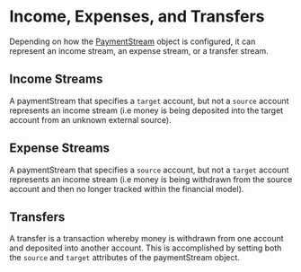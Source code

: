 # Income, Expenses, and Transfers

Depending on how the [PaymentStream](./datatypes.md#paymentStream) object is  configured, it can represent an income stream, an expense stream, or a transfer stream.

## Income Streams

A paymentStream that specifies a `target` account, but not a `source` account represents an income stream (i.e money is being deposited into the target account from an unknown external source).

## Expense Streams

A paymentStream that specifies a `source` account, but not a `target` account represents an income stream (i.e money is being withdrawn from the source account and then no longer tracked within the financial model).

## Transfers

A transfer is a transaction whereby money is withdrawn from one account and deposited into another account. This is accomplished by setting both the `source` and `target` attributes of the paymentStream object.
